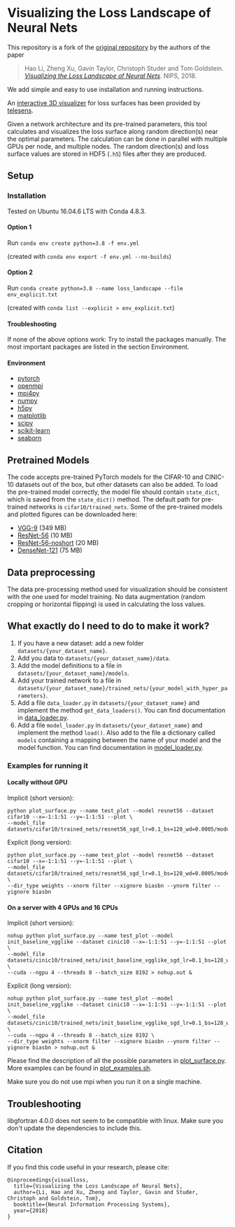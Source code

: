 # Visualizing the Loss Landscape of Neural Nets

This repository is a fork of the [original repository](https://github.com/tomgoldstein/loss-landscape) by the authors of the paper
> Hao Li, Zheng Xu, Gavin Taylor, Christoph Studer and Tom Goldstein. [*Visualizing the Loss Landscape of Neural Nets*](https://arxiv.org/abs/1712.09913). NIPS, 2018.

We add simple and easy to use installation and running instructions.


An [interactive 3D visualizer](http://www.telesens.co/loss-landscape-viz/viewer.html) for loss surfaces has been provided by [telesens](http://www.telesens.co/2019/01/16/neural-network-loss-visualization/).

Given a network architecture and its pre-trained parameters, this tool calculates and visualizes the loss surface along random direction(s) near the optimal parameters.
The calculation can be done in parallel with multiple GPUs per node, and multiple nodes.
The random direction(s) and loss surface values are stored in HDF5 (`.h5`) files after they are produced.

## Setup

### Installation

Tested on Ubuntu 16.04.6 LTS with Conda 4.8.3.

#### Option 1
Run ``conda env create python=3.8 -f env.yml``

(created with ``conda env export -f env.yml --no-builds``)

#### Option 2
Run ``conda create python=3.8 --name loss_landscape --file env_explicit.txt``

(created with ``conda list --explicit > env_explicit.txt``)


#### Troubleshooting
If none of the above options work: 
Try to install the packages manually. 
The most important packages are listed in the section Environment.

#### Environment
- [pytorch](https://pytorch.org/)
- [openmpi](https://www.open-mpi.org/)
- [mpi4py](https://mpi4py.scipy.org/docs/usrman/install.html)
- [numpy](https://docs.scipy.org/doc/numpy/user/quickstart.html)  
- [h5py](http://docs.h5py.org/en/stable/build.html#install)
- [matplotlib](https://matplotlib.org/users/installing.html)
- [scipy](https://www.scipy.org/install.html)
- [scikit-learn](https://scikit-learn.org/stable/install.html)
- [seaborn](https://seaborn.pydata.org/installing.html)

## Pretrained Models
The code accepts pre-trained PyTorch models for the CIFAR-10 and CINIC-10 datasets out of the box, but other datasets can also be added.
To load the pre-trained model correctly, the model file should contain `state_dict`, which is saved from the `state_dict()` method.
The default path for pre-trained networks is `cifar10/trained_nets`.
Some of the pre-trained models and plotted figures can be downloaded here:
- [VGG-9](https://drive.google.com/open?id=1jikD79HGbp6mN1qSGojsXOZEM5VAq3tH) (349 MB)
- [ResNet-56](https://drive.google.com/a/cs.umd.edu/file/d/12oxkvfaKcPyyHiOevVNTBzaQ1zAFlNPX/view?usp=sharing) (10 MB)
- [ResNet-56-noshort](https://drive.google.com/a/cs.umd.edu/file/d/1eUvYy3HaiCVHTzi3MHEZGgrGOPACLMkR/view?usp=sharing) (20 MB)
- [DenseNet-121](https://drive.google.com/a/cs.umd.edu/file/d/1oU0nDFv9CceYM4uW6RcOULYS-rnWxdVl/view?usp=sharing) (75 MB)

## Data preprocessing
The data pre-processing method used for visualization should be consistent with the one used for model training.
No data augmentation (random cropping or horizontal flipping) is used in calculating the loss values.

## What exactly do I need to do to make it work?

1. If you have a new dataset: add a new folder ``datasets/{your_dataset_name}``.
2. Add you data to ``datasets/{your_dataset_name}/data``.
3. Add the model definitions to a file in ``datasets/{your_dataset_name}/models``.
4. Add your trained network to a file in ``datasets/{your_dataset_name}/trained_nets/{your_model_with_hyper_parameters}``.
5. Add a file ``data_loader.py`` in ``datasets/{your_dataset_name}`` and implement the method ``get_data_loaders()``. You can find documentation in [data_loader.py](datasets/cifar10/data_loader.py).
6. Add a file ``model_loader.py`` in ``datasets/{your_dataset_name}`` and implement the method ``load()``. Also add to the file a dictionary called ``models`` containing a mapping between the name of your model and the model function. You can find documentation in [model_loader.py](datasets/cifar10/model_loader.py).


### Examples for running it
#### Locally without GPU

Implicit (short version):
```shell script
python plot_surface.py --name test_plot --model resnet56 --dataset cifar10 --x=-1:1:51 --y=-1:1:51 --plot \
--model_file datasets/cifar10/trained_nets/resnet56_sgd_lr=0.1_bs=128_wd=0.0005/model_300.t7
```

Explicit (long version):
```shell script
python plot_surface.py --name test_plot --model resnet56 --dataset cifar10 --x=-1:1:51 --y=-1:1:51 --plot \
--model_file datasets/cifar10/trained_nets/resnet56_sgd_lr=0.1_bs=128_wd=0.0005/model_300.t7 \
--dir_type weights --xnorm filter --xignore biasbn --ynorm filter --yignore biasbn
```

#### On a server with 4 GPUs and 16 CPUs 
Implicit (short version):
```shell script
nohup python plot_surface.py --name test_plot --model init_baseline_vgglike --dataset cinic10 --x=-1:1:51 --y=-1:1:51 --plot \
--model_file datasets/cinic10/trained_nets/init_baseline_vgglike_sgd_lr=0.1_bs=128_wd=0.0005_mom=0.9_save_epoch=1_ngpu=4/model_10.t7 \
--cuda --ngpu 4 --threads 8 --batch_size 8192 > nohup.out &
```

Explicit (long version):
```shell script
nohup python plot_surface.py --name test_plot --model init_baseline_vgglike --dataset cinic10 --x=-1:1:51 --y=-1:1:51 --plot \
--model_file datasets/cinic10/trained_nets/init_baseline_vgglike_sgd_lr=0.1_bs=128_wd=0.0005_mom=0.9_save_epoch=1_ngpu=4/model_10.t7 \
--cuda --ngpu 4 --threads 8 --batch_size 8192 \
--dir_type weights --xnorm filter --xignore biasbn --ynorm filter --yignore biasbn > nohup.out &
```

Please find the description of all the possible parameters in [plot_surface.py](plot_surface.py).
More examples can be found in [plot_examples.sh](script/plot_examples.sh).

Make sure you do not use mpi when you run it on a single machine.

## Troubleshooting

libgfortran 4.0.0 does not seem to be compatible with linux. 
Make sure you don't update the dependencies to include this.

## Citation
If you find this code useful in your research, please cite:

```
@inproceedings{visualloss,
  title={Visualizing the Loss Landscape of Neural Nets},
  author={Li, Hao and Xu, Zheng and Taylor, Gavin and Studer, Christoph and Goldstein, Tom},
  booktitle={Neural Information Processing Systems},
  year={2018}
}
```
